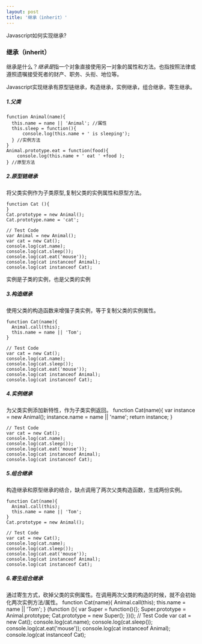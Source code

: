 ```yaml
---
layout: post
title: '继承（inherit）'
---
```

Javascript如何实现继承?
<!--break-->
### 继承（inherit）

继承是什么？*继承是*指一个对象直接使用另一对象的属性和方法。也指按照法律或遵照遗嘱接受死者的财产、职务、头衔、地位等。

Javascript实现继承有原型链继承，构造继承，实例继承，组合继承，寄生继承。
##### 1.父类 
	function Animal(name){
	  this.name = name || 'Animal'; //属性
	  this.sleep = function(){
	      console.log(this.name + ' is sleeping'); 
	  } //实例方法
	}
	Animal.prototype.eat = function(food){
		console.log(this.name + ' eat ' +food );
	} //原型方法
##### 2.原型链继承
将父类实例作为子类原型,复制父类的实例属性和原型方法。

```
function Cat (){
}
Cat.prototype = new Animal();
Cat.prototype.name = 'cat';

// Test Code
var Animal = new Animal();
var cat = new Cat();
console.log(cat.name);
console.log(cat.sleep());
console.log(cat.eat('mouse'));
console.log(cat instanceof Animal);
console.log(cat instanceof Cat);
```

实例是子类的实例，也是父类的实例

##### 3.构造继承
使用父类的构造函数来增强子类实例，等于复制父类的实例属性。

	function Cat(name){
	  Animal.call(this);
	  this.name = name || 'Tom';
	}
	
	// Test Code
	var cat = new Cat();
	console.log(cat.name);
	console.log(cat.sleep());
	console.log(cat.eat('mouse'));
	console.log(cat instanceof Animal);
	console.log(cat instanceof Cat);
##### 4.实例继承
为父类实例添加新特性，作为子类实例返回。
	function Cat(name){
	  var instance = new Animal();
	  instance.name = name || 'name';
	  return instance;
	}
	
	// Test Code
	var cat = new Cat();
	console.log(cat.name);
	console.log(cat.sleep());
	console.log(cat.eat('mouse'));
	console.log(cat instanceof Animal);
	console.log(cat instanceof Cat);
##### 5.组合继承
构造继承和原型继承的结合，缺点调用了两次父类构造函数，生成两份实例。

	function Cat(name){
	  Animal.call(this);
	  this.name = name || 'Tom';
	}
	Cat.prototype = new Animal();
	
	// Test Code
	var cat = new Cat();
	console.log(cat.name);
	console.log(cat.sleep());
	console.log(cat.eat('mouse'));
	console.log(cat instanceof Animal);
	console.log(cat instanceof Cat);
##### 6.寄生组合继承
通过寄生方式，砍掉父类的实例属性。在调用两次父类的构造的时候，就不会初始化两次实例方法/属性。
function Cat(name){
	Animal.call(this);
	this.name = name || 'Tom';
}
(function (){
	var Super = function(){};
	Super.prototype = Animal.prototype;
	Cat.prototype = new Super();
})();
// Test Code
var cat = new Cat();
console.log(cat.name);
console.log(cat.sleep());
console.log(cat.eat('mouse'));
console.log(cat instanceof Animal);
console.log(cat instanceof Cat);
